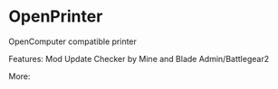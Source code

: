 OpenPrinter
===========

OpenComputer compatible printer


Features: Mod Update Checker by Mine and Blade Admin/Battlegear2

More:
